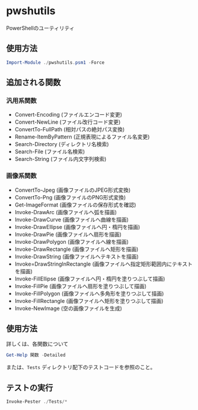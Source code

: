 # pwshutils
PowerShellのユーティリティ

## 使用方法

```powershell
Import-Module ./pwshutils.psm1 -Force
```

## 追加される関数

### 汎用系関数

* Convert-Encoding (ファイルエンコード変更)
* Convert-NewLine (ファイル改行コード変更)
* ConvertTo-FullPath (相対パスの絶対パス変換)
* Rename-ItemByPattern (正規表現によるファイル名変更)
* Search-Directory (ディレクトリ名検索)
* Search-File (ファイル名検索)
* Search-String (ファイル内文字列検索)

### 画像系関数

* ConvertTo-Jpeg (画像ファイルのJPEG形式変換)
* ConvertTo-Png (画像ファイルのPNG形式変換)
* Get-ImageFormat (画像ファイルの保存形式を確認)
* Invoke-DrawArc (画像ファイルへ弧を描画)
* Invoke-DrawCurve (画像ファイルへ曲線を描画)
* Invoke-DrawEllipse (画像ファイルへ円・楕円を描画)
* Invoke-DrawPie (画像ファイルへ扇形を描画)
* Invoke-DrawPolygon (画像ファイルへ線を描画)
* Invoke-DrawRectangle (画像ファイルへ矩形を描画)
* Invoke-DrawString (画像ファイルへテキストを描画)
* Invoke=DrawStringInRectangle (画像ファイルへ指定矩形範囲内にテキストを描画)
* Invoke-FillEllipse (画像ファイルへ円・楕円を塗りつぶして描画)
* Invoke-FillPie (画像ファイルへ扇形を塗りつぶして描画)
* Invoke-FillPolygon (画像ファイルへ多角形を塗りつぶして描画)
* Invoke-FillRectangle (画像ファイルへ矩形を塗りつぶして描画)
* Invoke-NewImage (空の画像ファイルを生成)

## 使用方法

詳しくは、各関数について

```powershell
Get-Help 関数 -Detailed
```

または、`Tests` ディレクトリ配下のテストコードを参照のこと。

## テストの実行

```powershell
Invoke-Pester ./Tests/*
```
